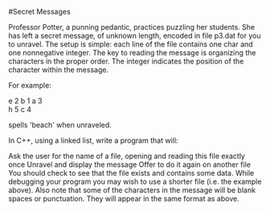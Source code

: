 #Secret Messages

Professor Potter, a punning pedantic, practices puzzling her students. She has left a secret message, of unknown length, encoded in file p3.dat for you to unravel. The setup is simple: each line of the file contains one char and one nonnegative integer. The key to reading the message is organizing the characters in the proper order. The integer indicates the position of the character within the message.

For example:

e 2
b 1
a 3       
h 5
c 4

spells 'beach' when unraveled.

In C++, using a linked list, write a program that will:

Ask the user for the name of a file, opening and reading this file exactly once
Unravel and display the message
Offer to do it again on another file
You should check to see that the file exists and contains some data. While debugging your program you may wish to use a shorter file (i.e. the example above). Also note that some of the characters in the message will be blank spaces or punctuation. They will appear in the same format as above.

